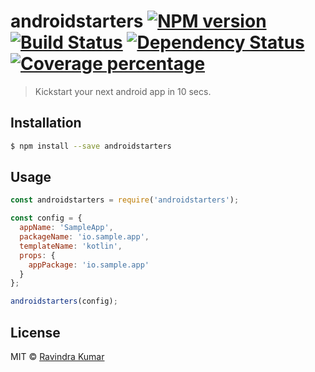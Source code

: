 # androidstarters [![NPM version][npm-image]][npm-url] [![Build Status][travis-image]][travis-url] [![Dependency Status][daviddm-image]][daviddm-url] [![Coverage percentage][coveralls-image]][coveralls-url]
> Kickstart your next android app in 10 secs.

## Installation

```sh
$ npm install --save androidstarters
```

## Usage

```js
const androidstarters = require('androidstarters');

const config = {
  appName: 'SampleApp',
  packageName: 'io.sample.app',
  templateName: 'kotlin',
  props: {
    appPackage: 'io.sample.app'
  }
};

androidstarters(config);
```
## License

MIT © [Ravindra Kumar]()


[npm-image]: https://badge.fury.io/js/androidstarters.svg
[npm-url]: https://npmjs.org/package/androidstarters
[travis-image]: https://travis-ci.org/ravidsrk/androidstarters.svg?branch=master
[travis-url]: https://travis-ci.org/ravidsrk/androidstarters
[daviddm-image]: https://david-dm.org/ravidsrk/androidstarters.svg?theme=shields.io
[daviddm-url]: https://david-dm.org/ravidsrk/androidstarters
[coveralls-image]: https://coveralls.io/repos/ravidsrk/androidstarters/badge.svg
[coveralls-url]: https://coveralls.io/r/ravidsrk/androidstarters
